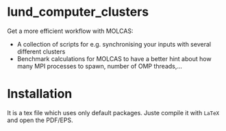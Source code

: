 # lund_computer_clusters

Get a more efficient workflow with MOLCAS:
* A collection of scripts for e.g. synchronising your inputs with several different clusters
* Benchmark calculations for MOLCAS to have a better hint about how many MPI processes to spawn, number of OMP threads,...

# Installation

It is a tex file which uses only default packages. Juste compile it with ``LaTeX`` and open the PDF/EPS.
